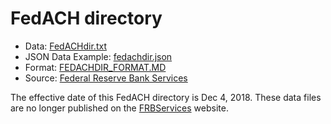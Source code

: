 # FedACH directory

* Data: [FedACHdir.txt](../data/FedACHdir.txt)
* JSON Data Example: [fedachdir.json](../data/fedachdir.json)
* Format: [FEDACHDIR_FORMAT.MD](FEDACHDIR_FORMAT.MD)
* Source: [Federal Reserve Bank Services](https://frbservices.org/)

The effective date of this FedACH directory is Dec 4, 2018. These data files are no longer published on the [FRBServices](https://frbservices.org/) website.
